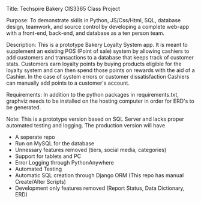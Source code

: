 Title: Techspire Bakery CIS3365 Class Project
 
Purpose: To demonstrate skills in Python, JS/Css/Html, SQL, database design, teamwork, and source control by developing a complete web-app with a front-end, back-end, and database as a ten person team.

Description: This is a prototype Bakery Loyalty System app. It is meant to supplement an existing POS (Point of sale) system by allowing cashiers to add customers and transactions to a database that keeps track of customer stats. Customers earn loyalty points by buying products eligible for the loyalty system and can then spend those points on rewards with the aid of a Cashier. In the case of system errors or customer dissatisfaction Cashiers can manually add points to a customer's account.

Requirements: In addition to the python packages in requirements.txt, graphviz needs to be installed on the hosting computer in order for ERD's to be generated.




Note: This is a prototype version based on SQL Server and lacks proper automated testing and logging. The production version will have 
- A seperate repo
- Run on MySQL for the database
- Unnessary features removed (tiers, social media, categories)
- Support for tablets and PC
- Error Logging through PythonAnywhere
- Automated Testing
- Automatic SQL creation through Django ORM (This repo has manual Create/Alter Scripts)
- Development only features removed (Report Status, Data Dictionary, ERD)
